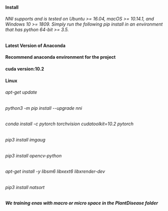 #### Install  
###### NNI supports and is tested on Ubuntu >= 16.04, macOS >= 10.14.1, and Windows 10 >= 1809. Simply run the following pip install in an environment that has python 64-bit >= 3.5.  

#### Latest Version of Anaconda
#### Recommend anaconda environment for the project
#### cuda version:10.2

#### Linux 
###### apt-get update  
###### python3 -m pip install --upgrade nni  
###### conda install -c pytorch torchvision cudatoolkit=10.2 pytorch
###### pip3 install imgaug  
###### pip3 install opencv-python  
###### apt-get install -y libsm6 libxext6 libxrender-dev   
###### pip3 install natsort  

##### We training enas with macro or micro space in the PlantDisease folder
##### 









